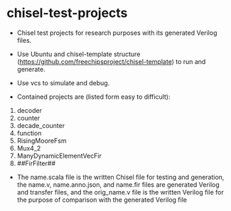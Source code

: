 # chisel-test-projects
- Chisel test projects for research purposes with its generated Verilog files. 
 
- Use Ubuntu and chisel-template structure (https://github.com/freechipsproject/chisel-template) to run and generate.

- Use vcs to simulate and debug.

- Contained projects are (listed form easy to difficult):
1. decoder
2. counter
3. decade_counter
4. function
5. RisingMooreFsm
6. Mux4_2
7. ManyDynamicElementVecFir
8. ##FirFilter##

- The name.scala file is the written Chisel file for testing and generation, the name.v, name.anno.json, and name.fir files are generated Verilog and transfer files, and the orig_name.v file is the written Verilog file for the purpose of comparison with the generated Verilog file
